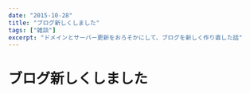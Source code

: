 ```yaml
---
date: "2015-10-28"
title: "ブログ新しくしました"
tags: ["雑談"]
excerpt: "ドメインとサーバー更新をおろそかにして、ブログを新しく作り直した話"
---
```


# ブログ新しくしました

